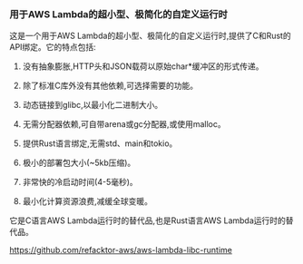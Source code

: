 ### 用于AWS Lambda的超小型、极简化的自定义运行时

这是一个用于AWS Lambda的超小型、极简化的自定义运行时,提供了C和Rust的API绑定。它的特点包括:

1. 没有抽象膨胀,HTTP头和JSON载荷以原始char*缓冲区的形式传递。
    
2. 除了标准C库外没有其他依赖,可选择需要的功能。
    
3. 动态链接到glibc,以最小化二进制大小。
    
4. 无需分配器依赖,可自带arena或gc分配器,或使用malloc。
    
5. 提供Rust语言绑定,无需std、main和tokio。
    
6. 极小的部署包大小(~5kb压缩)。
    
7. 非常快的冷启动时间(4-5毫秒)。
    
8. 最小化计算资源浪费,减缓全球变暖。
    

它是C语言AWS Lambda运行时的替代品,也是Rust语言AWS Lambda运行时的替代品。

https://github.com/refacktor-aws/aws-lambda-libc-runtime